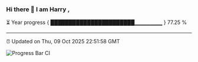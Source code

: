 ### Hi there 👋 I am Harry , 

⏳ Year progress { ███████████████████████▁▁▁▁▁▁▁ } 77.25 %

---

⏰ Updated on Thu, 09 Oct 2025 22:51:58 GMT

![Progress Bar CI](https://github.com/duykhang68/duykhang68/workflows/Progress%20Bar%20CI/badge.svg)
